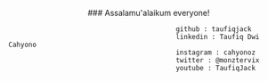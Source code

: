<p align='center'>
### Assalamu'alaikum everyone!
</p>
  
```
                                          github : taufiqjack
                                          linkedin : Taufiq Dwi Cahyono
                                          instagram : cahyonoz
                                          twitter : @monztervix
                                          youtube : TaufiqJack
```


<!--
**taufiqjack/taufiqjack** is a ✨ _special_ ✨ repository because its `README.md` (this file) appears on your GitHub profile.

Here are some ideas to get you started:

- 🔭 I’m currently working on ...
- 🌱 I’m currently learning ...
- 👯 I’m looking to collaborate on ...
- 🤔 I’m looking for help with ...
- 💬 Ask me about ...
- 📫 How to reach me: ...
- 😄 Pronouns: ...
- ⚡ Fun fact: ...
-->
